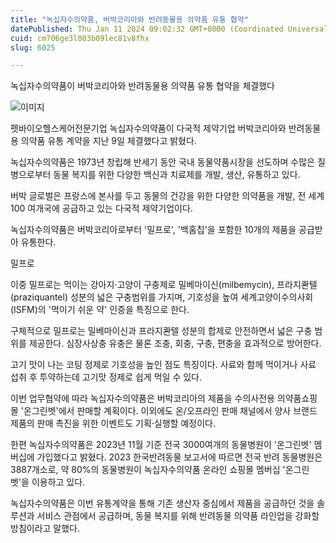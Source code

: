 ```yaml
---
title: "녹십자수의약품, 버박코리아와 반려동물용 의약품 유통 협약"
datePublished: Thu Jan 11 2024 09:02:32 GMT+0000 (Coordinated Universal Time)
cuid: cm706ge3l003b09lec81v8fhx
slug: 6025

---
```



녹십자수의약품이 버박코리아와 반려동물용 의약품 유통 협약을 체결했다

![이미지](https://cdn.hashnode.com/res/hashnode/image/upload/v1739259927466/b7d6aec7-b7e4-41d9-996b-6e6e1744a4c2.jpeg)

펫바이오헬스케어전문기업 녹십자수의약품이 다국적 제약기업 버박코리아와 반려동물용 의약품 유통 계약을 지난 9일 체결했다고 밝혔다.

녹십자수의약품은 1973년 창립해 반세기 동안 국내 동물약품시장을 선도하며 수많은 질병으로부터 동물 복지를 위한 다양한 백신과 치료제를 개발, 생산, 유통하고 있다.

버박 글로벌은 프랑스에 본사를 두고 동물의 건강을 위한 다양한 의약품을 개발, 전 세계 100 여개국에 공급하고 있는 다국적 제약기업이다.

녹십자수의약품은 버박코리아로부터 '밀프로', '백홈칩'을 포함한 10개의 제품을 공급받아 유통한다.

밀프로

이중 밀프로는 먹이는 강아지·고양이 구충제로 밀베마이신(milbemycin), 프라지콴텔(praziquantel) 성분의 넓은 구충범위를 가지며, 기호성을 높여 세계고양이수의사회(ISFM)의 '먹이기 쉬운 약' 인증을 특징으로 한다.

구체적으로 밀프로는 밀베마이신과 프라지콴텔 성분의 합제로 안전하면서 넓은 구충 범위를 제공한다. 심장사상충 유충은 물론 조충, 회충, 구충, 편충을 효과적으로 방어한다.

고기 맛이 나는 코팅 정제로 기호성을 높인 점도 특징이다. 사료와 함께 먹이거나 사료 섭취 후 투약하는데 고기맛 정제로 쉽게 먹일 수 있다.

이번 업무협약에 따라 녹십자수의약품은 버박코리아의 제품을 수의사전용 의약품쇼핑몰 '온그린벳'에서 판매할 계획이다. 이외에도 온/오프라인 판매 채널에서 양사 브랜드 제품의 판매 촉진을 위한 이벤트도 기획·실행할 예정이다.

한편 녹십자수의약품은 2023년 11월 기준 전국 3000여개의 동물병원이 '온그린벳' 멤버십에 가입했다고 밝혔다. 2023 한국반려동물 보고서에 따르면 전국 반려 동물병원은 3887개소로, 약 80%의 동물병원이 녹십자수의약품 온라인 쇼핑몰 멤버십 '온그린벳'을 이용하고 있다.

녹십자수의약품은 이번 유통계약을 통해 기존 생산자 중심에서 제품을 공급하던 것을 솔루션과 서비스 관점에서 공급하며, 동물 복지를 위해 반려동물 의약품 라인업을 강화할 방침이라고 말했다.
